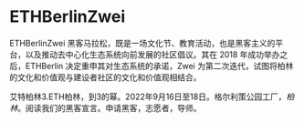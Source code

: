 # 

# ETHBerlinZwei

ETHBerlinZwei 黑客马拉松，既是一场文化节、教育活动，也是黑客主义的平台，以及推动去中心化生态系统向前发展的社区倡议。其在 2018 年成功举办之后，ETHBerlin 决定重申其对生态系统的承诺，Zwei 为第二次迭代，试图将柏林的文化和价值观与建设者社区的文化和价值观相结合。

‎艾特柏林‎3‎.ETH柏林，到3的幂。2022年9月16日至18日。格尔利策公园工厂，‎*‎柏林‎*‎。阅读我们的黑客宣言。申请黑客，志愿者，导师。‎

